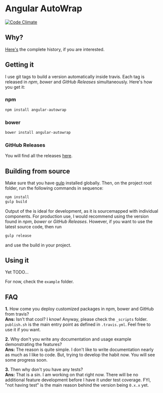 # Angular AutoWrap

[![Code Climate](https://codeclimate.com/github/zpbappi/angular-autowrap/badges/gpa.svg)](https://codeclimate.com/github/zpbappi/angular-autowrap)

## Why?
[Here's](http://zpbappi.com/angular-autowrap-validation-and-control-template/) the complete history, if you are interested.

## Getting it
I use git tags to build a version automatically inside travis. Each tag is released in *npm*, *bower* and *GitHub Releases* simultaneously.
Here's how you get it:
 
### npm
```sh
npm install angular-autowrap
```

### bower
```sh
bower install angular-autowrap
```

### GitHub Releases
You will find all the releases [here](https://github.com/zpbappi/angular-autowrap/releases).

## Building from source
Make sure that you have [gulp](https://github.com/gulpjs/gulp/blob/master/docs/getting-started.md) installed globally. 
Then, on the project root folder, run the following commands in sequence:
```sh
npm install
gulp build
```
Output of the is ideal for development, as it is sourcemapped with individual components.
For production use, I would recommend using the version found in *npm*, *bower* or *GitHub Releases*.
However, if you want to use the latest source code, then run
```sh
gulp release
```
and use the build in your project.

## Using it
Yet TODO...

For now, check the `example` folder.

## FAQ
**1.** How come you deploy customized packages in npm, bower and GitHub from travis?
<br>
**Ans:** Isn't that cool? I know! Anyway, please check the `_scripts` folder.
`publish.sh` is the main entry point as defined in `.travis.yml`.
Feel free to use it if you want.

**2.** Why don't you write any documentation and usage example demonstrating the features?
<br>
**Ans:** The reason is quite simple. I don't like to write documentation nearly as much as I like to code.
But, trying to develop the habit now. You will see some progress soon.

**3.** Then why don't you have any tests?
<br>
**Ans:** That is a sin. I am working on that right now.
There will be no additional feature development before I have it under test coverage.
FYI, "not having test" is the main reason behind the version being `0.x.x` yet.